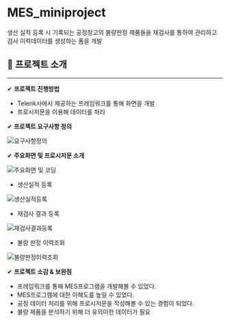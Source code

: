 # MES_miniproject
생산 실적 등록 시 기록되는 공정창고의 불량판정 제품들을 재검사를 통하여 관리하고 검사 이력데이터를 생성하는 폼을 개발

## 📝 프로젝트 소개

---

✔ **프로젝트 진행방법**

- Telerik사에서 제공하는 프레임워크를 통해 화면을 개발
- 프로시저문을 이용해 데이터를 처리


✔ **프로젝트 요구사항 정의**

![요구사항정의](https://user-images.githubusercontent.com/78633776/142642157-8841a636-5473-4293-a642-baeeff3e95a1.png)


✔ **주요화면 및 프로시저문 소개**

![주요화면 및 코딩](https://user-images.githubusercontent.com/78633776/142642159-9c4346d3-586b-497f-bfea-a9457b4bf8b4.png)


- 생산실적 등록

![생산실적등록](https://user-images.githubusercontent.com/78633776/142642138-d0bb0c6a-98cf-4ca5-8f4c-4ed8443301d8.png)


- 재검사 결과 등록

![재검사결과등록](https://user-images.githubusercontent.com/78633776/142642142-963f4d79-c69b-4936-8f47-e046ce1acd87.png)


- 불량 판정 이력조회

![불량판정이력조회](https://user-images.githubusercontent.com/78633776/142642146-335dc83e-15a4-46f0-8a5c-e285f39e16c6.png)


✔ **프로젝트 소감 & 보완점**

- 프레임워크를 통해 MES프로그램을 개발해볼 수 있었다.
- MES프로그램에 대한 이해도를 높일 수 있었다.
- 공정 데이터 처리를 위해 프로시저문을 작성해볼 수 있는 경험이 되었다.
- 불량 제품을 분석하기 위해 더 유의미한 데이터가 필요
